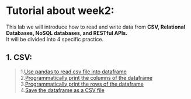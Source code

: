 # Tutorial about week2:

This lab we will introduce how to read and write data from **CSV, Relational Databases, NoSQL databases, and RESTful APIs.**<br>
It will be divided into 4 specific practice.<br>

## 1. CSV: <br>
>1.[Use pandas to read csv file into dataframe](https://chrisalbon.com/python/data_wrangling/pandas_dataframe_importing_csv/)<br>
2.[Programmatically print the columns of the dataframe](https://code-examples.net/en/q/129495a)<br>
3.[Programmatically print the rows of the dataframe](https://stackoverflow.com/questions/16476924/how-to-iterate-over-rows-in-a-dataframe-in-pandas)<br>
4.[Save the dataframe as a CSV file](https://chrisalbon.com/python/data_wrangling/pandas_saving_dataframe_as_csv/)<br>
